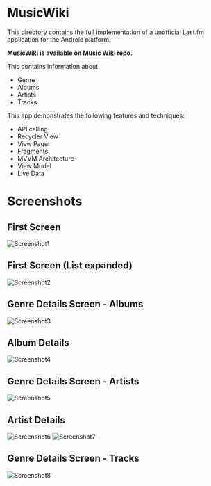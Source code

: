 # MusicWiki

This directory contains the full implementation of a unofficial Last.fm application for
the Android platform.

__MusicWiki is available on [Music Wiki](https://github.com/vansh-tandon/MusicWiki.git)
repo.__

This contains information about
* Genre
* Albums
* Artists
* Tracks

This app demonstrates the following features and techniques:
* API calling
* Recycler View
* View Pager
* Fragments
* MVVM Architecture
* View Model
* Live Data

# Screenshots

## First Screen
![Screenshot1](screenshots/First.png)
## First Screen (List expanded)
![Screenshot2](screenshots/Second.png)

## Genre Details Screen - Albums
![Screenshot3](screenshots/Third.png)
## Album Details
![Screenshot4](screenshots/Fourth.jpg)

## Genre Details Screen - Artists
![Screenshot5](screenshots/fifth.png)
## Artist Details
![Screenshot6](screenshots/sixth.png)
![Screenshot7](screenshots/seventh.png)

## Genre Details Screen - Tracks
![Screenshot8](screenshots/eigth.png)








 
 
